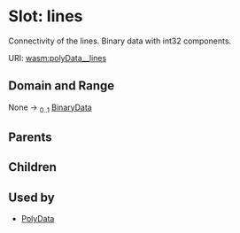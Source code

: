 
# Slot: lines


Connectivity of the lines. Binary data with int32 components.

URI: [wasm:polyData__lines](https://w3id.org/itk/wasmpolyData__lines)


## Domain and Range

None &#8594;  <sub>0..1</sub> [BinaryData](BinaryData.md)

## Parents


## Children


## Used by

 * [PolyData](PolyData.md)
